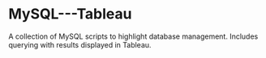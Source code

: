 # MySQL---Tableau

A collection of MySQL scripts to highlight database management. Includes querying with results displayed in Tableau.
